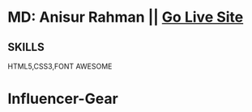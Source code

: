 
# MD: Anisur Rahman || [Go Live Site](https://developer-portfolioproject.netlify.app/)
## SKILLS
HTML5,CSS3,FONT AWESOME

# Influencer-Gear



